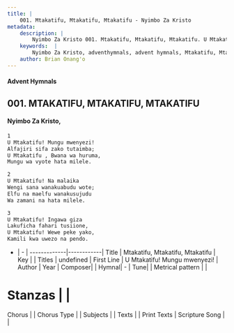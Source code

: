 ```yaml
---
title: |
    001. Mtakatifu, Mtakatifu, Mtakatifu - Nyimbo Za Kristo
metadata:
    description: |
        Nyimbo Za Kristo 001. Mtakatifu, Mtakatifu, Mtakatifu. U Mtakatifu! Mungu mwenyezi! Alfajiri sifa zako tutaimba; U Mtakatifu , Bwana wa huruma, Mungu wa vyote hata milele.  
    keywords:  |
        Nyimbo Za Kristo, adventhymnals, advent hymnals, Mtakatifu, Mtakatifu, Mtakatifu, U Mtakatifu! Mungu mwenyezi!. 
    author: Brian Onang'o
---
```


#### Advent Hymnals
## 001. MTAKATIFU, MTAKATIFU, MTAKATIFU
####  Nyimbo Za Kristo,

```txt
1
U Mtakatifu! Mungu mwenyezi!
Alfajiri sifa zako tutaimba;
U Mtakatifu , Bwana wa huruma,
Mungu wa vyote hata milele.

2
U Mtakatifu! Na malaika
Wengi sana wanakuabudu wote;
Elfu na maelfu wanakusujudu
Wa zamani na hata milele.

3
U Mtakatifu! Ingawa giza
Lakuficha fahari tusiione,
U Mtakatifu! Wewe peke yako,
Kamili kwa uwezo na pendo.

```

- |   -  |
-------------|------------|
Title | Mtakatifu, Mtakatifu, Mtakatifu |
Key |  |
Titles | undefined |
First Line | U Mtakatifu! Mungu mwenyezi! |
Author | 
Year | 
Composer| |
Hymnal|  - |
Tune|  |
Metrical pattern | |
# Stanzas |  |
Chorus |  |
Chorus Type |  |
Subjects | |
Texts |  |
Print Texts | 
Scripture Song |  |
    
